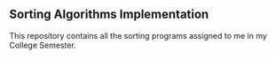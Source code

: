 ## Sorting Algorithms Implementation

This repository contains all the sorting programs assigned to me in my College Semester.
